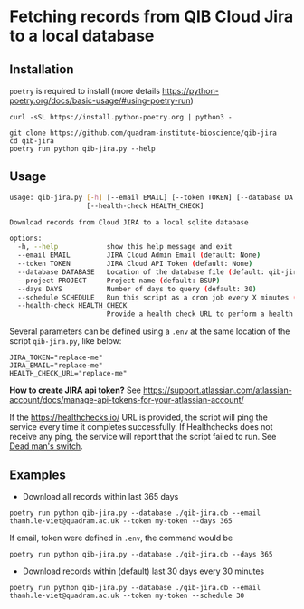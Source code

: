 # Fetching records from QIB Cloud Jira to a local database
## Installation

`poetry` is required to install (more details https://python-poetry.org/docs/basic-usage/#using-poetry-run)

```
curl -sSL https://install.python-poetry.org | python3 -
```

```
git clone https://github.com/quadram-institute-bioscience/qib-jira
cd qib-jira
poetry run python qib-jira.py --help
```

## Usage

```bash
usage: qib-jira.py [-h] [--email EMAIL] [--token TOKEN] [--database DATABASE] [--project PROJECT] [--days DAYS] [--schedule SCHEDULE]
                   [--health-check HEALTH_CHECK]

Download records from Cloud JIRA to a local sqlite database

options:
  -h, --help            show this help message and exit
  --email EMAIL         JIRA Cloud Admin Email (default: None)
  --token TOKEN         JIRA Cloud API Token (default: None)
  --database DATABASE   Location of the database file (default: qib-jira.db)
  --project PROJECT     Project name (default: BSUP)
  --days DAYS           Number of days to query (default: 30)
  --schedule SCHEDULE   Run this script as a cron job every X minutes (default: None)
  --health-check HEALTH_CHECK
                        Provide a health check URL to perform a health check if you run this script as a scheduled job (default: None)
```

Several parameters can be defined using a `.env` at the same location of the script `qib-jira.py`, like below:

```
JIRA_TOKEN="replace-me"
JIRA_EMAIL="replace-me"
HEALTH_CHECK_URL="replace-me"
```
**How to create JIRA api token?** See https://support.atlassian.com/atlassian-account/docs/manage-api-tokens-for-your-atlassian-account/

If the https://healthchecks.io/ URL is provided, the script will ping the service every time it completes successfully. If Healthchecks does not receive any ping, the service will report that the script failed to run. See [Dead man's switch](https://en.wikipedia.org/wiki/Dead_man%27s_switch).


## Examples

- Download all records within last 365 days

```
poetry run python qib-jira.py --database ./qib-jira.db --email thanh.le-viet@quadram.ac.uk --token my-token --days 365
```

If email, token were defined in `.env`, the command would be

```
poetry run python qib-jira.py --database ./qib-jira.db --days 365
```


- Download records within (default) last 30 days every 30 minutes

```
poetry run python qib-jira.py --database ./qib-jira.db --email thanh.le-viet@quadram.ac.uk --token my-token --schedule 30
```